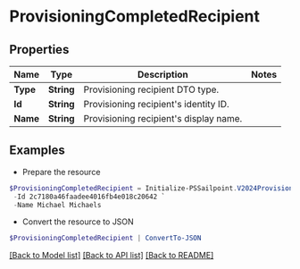# ProvisioningCompletedRecipient
## Properties

Name | Type | Description | Notes
------------ | ------------- | ------------- | -------------
**Type** | **String** | Provisioning recipient DTO type. | 
**Id** | **String** | Provisioning recipient&#39;s identity ID. | 
**Name** | **String** | Provisioning recipient&#39;s display name. | 

## Examples

- Prepare the resource
```powershell
$ProvisioningCompletedRecipient = Initialize-PSSailpoint.V2024ProvisioningCompletedRecipient  -Type IDENTITY `
 -Id 2c7180a46faadee4016fb4e018c20642 `
 -Name Michael Michaels
```

- Convert the resource to JSON
```powershell
$ProvisioningCompletedRecipient | ConvertTo-JSON
```

[[Back to Model list]](../README.md#documentation-for-models) [[Back to API list]](../README.md#documentation-for-api-endpoints) [[Back to README]](../README.md)

